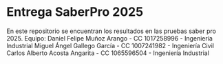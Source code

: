 # Entrega SaberPro 2025
En este repositorio se encuentran los resultados en las pruebas saber pro 2025.
Equipo:
Daniel Felipe Muñoz Arango - CC 1017258996 - Ingeniería Industrial
Miguel Ángel Gallego García - CC 1007241982 - Ingeniería Civil
Carlos Alberto Acosta Angarita - CC 1065596504 - Ingeniería Industrial
